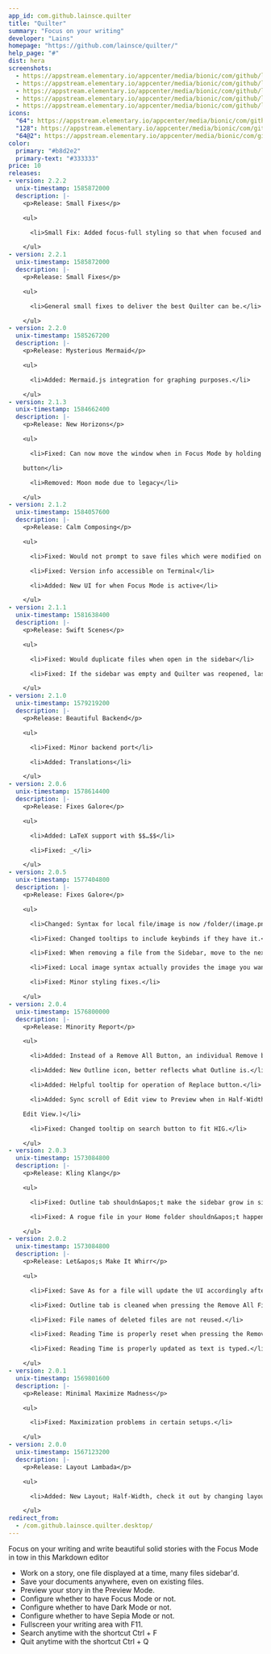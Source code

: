 ```yaml
---
app_id: com.github.lainsce.quilter
title: "Quilter"
summary: "Focus on your writing"
developer: "Lains"
homepage: "https://github.com/lainsce/quilter/"
help_page: "#"
dist: hera
screenshots:
  - https://appstream.elementary.io/appcenter/media/bionic/com/github/lainsce.quilter/6514C5DBD611CDF73B57846A6D281226/screenshots/image-1_orig.png
  - https://appstream.elementary.io/appcenter/media/bionic/com/github/lainsce.quilter/6514C5DBD611CDF73B57846A6D281226/screenshots/image-2_orig.png
  - https://appstream.elementary.io/appcenter/media/bionic/com/github/lainsce.quilter/6514C5DBD611CDF73B57846A6D281226/screenshots/image-3_orig.png
  - https://appstream.elementary.io/appcenter/media/bionic/com/github/lainsce.quilter/6514C5DBD611CDF73B57846A6D281226/screenshots/image-4_orig.png
  - https://appstream.elementary.io/appcenter/media/bionic/com/github/lainsce.quilter/6514C5DBD611CDF73B57846A6D281226/screenshots/image-5_orig.png
icons:
  "64": https://appstream.elementary.io/appcenter/media/bionic/com/github/lainsce.quilter/6514C5DBD611CDF73B57846A6D281226/icons/64x64/com.github.lainsce.quilter_com.github.lainsce.quilter.png
  "128": https://appstream.elementary.io/appcenter/media/bionic/com/github/lainsce.quilter/6514C5DBD611CDF73B57846A6D281226/icons/128x128/com.github.lainsce.quilter_com.github.lainsce.quilter.png
  "64@2": https://appstream.elementary.io/appcenter/media/bionic/com/github/lainsce.quilter/6514C5DBD611CDF73B57846A6D281226/icons/64x64@2/com.github.lainsce.quilter_com.github.lainsce.quilter.png
color:
  primary: "#b8d2e2"
  primary-text: "#333333"
price: 10
releases:
- version: 2.2.2
  unix-timestamp: 1585872000
  description: |-
    <p>Release: Small Fixes</p>

    <ul>

      <li>Small Fix: Added focus-full styling so that when focused and not half-width, the styling doesn&apos;t look bugged.</li>

    </ul>
- version: 2.2.1
  unix-timestamp: 1585872000
  description: |-
    <p>Release: Small Fixes</p>

    <ul>

      <li>General small fixes to deliver the best Quilter can be.</li>

    </ul>
- version: 2.2.0
  unix-timestamp: 1585267200
  description: |-
    <p>Release: Mysterious Mermaid</p>

    <ul>

      <li>Added: Mermaid.js integration for graphing purposes.</li>

    </ul>
- version: 2.1.3
  unix-timestamp: 1584662400
  description: |-
    <p>Release: New Horizons</p>

    <ul>

      <li>Fixed: Can now move the window when in Focus Mode by holding mouse right-click on the &quot;Exit Focus Mode&quot;

    button</li>

      <li>Removed: Moon mode due to legacy</li>

    </ul>
- version: 2.1.2
  unix-timestamp: 1584057600
  description: |-
    <p>Release: Calm Composing</p>

    <ul>

      <li>Fixed: Would not prompt to save files which were modified on changing between them</li>

      <li>Fixed: Version info accessible on Terminal</li>

      <li>Added: New UI for when Focus Mode is active</li>

    </ul>
- version: 2.1.1
  unix-timestamp: 1581638400
  description: |-
    <p>Release: Swift Scenes</p>

    <ul>

      <li>Fixed: Would duplicate files when open in the sidebar</li>

      <li>Fixed: If the sidebar was empty and Quilter was reopened, last file contents would still appear</li>

    </ul>
- version: 2.1.0
  unix-timestamp: 1579219200
  description: |-
    <p>Release: Beautiful Backend</p>

    <ul>

      <li>Fixed: Minor backend port</li>

      <li>Added: Translations</li>

    </ul>
- version: 2.0.6
  unix-timestamp: 1578614400
  description: |-
    <p>Release: Fixes Galore</p>

    <ul>

      <li>Added: LaTeX support with $$…$$</li>

      <li>Fixed: _</li>

    </ul>
- version: 2.0.5
  unix-timestamp: 1577404800
  description: |-
    <p>Release: Fixes Galore</p>

    <ul>

      <li>Changed: Syntax for local file/image is now /folder/(image.png/file.md) (:image/:file)</li>

      <li>Fixed: Changed tooltips to include keybinds if they have it.</li>

      <li>Fixed: When removing a file from the Sidebar, move to the next one immediately.</li>

      <li>Fixed: Local image syntax actually provides the image you wanted to appear.</li>

      <li>Fixed: Minor styling fixes.</li>

    </ul>
- version: 2.0.4
  unix-timestamp: 1576800000
  description: |-
    <p>Release: Minority Report</p>

    <ul>

      <li>Added: Instead of a Remove All Button, an individual Remove button for each file.</li>

      <li>Added: New Outline icon, better reflects what Outline is.</li>

      <li>Added: Helpful tooltip for operation of Replace button.</li>

      <li>Added: Sync scroll of Edit view to Preview when in Half-Width Layout. (Note: Won&apos;t sync Preview scroll to

    Edit View.)</li>

      <li>Fixed: Changed tooltip on search button to fit HIG.</li>

    </ul>
- version: 2.0.3
  unix-timestamp: 1573084800
  description: |-
    <p>Release: Kling Klang</p>

    <ul>

      <li>Fixed: Outline tab shouldn&apos;t make the sidebar grow in size anymore.</li>

      <li>Fixed: A rogue file in your Home folder shouldn&apos;t happen anymore.</li>

    </ul>
- version: 2.0.2
  unix-timestamp: 1573084800
  description: |-
    <p>Release: Let&apos;s Make It Whirr</p>

    <ul>

      <li>Fixed: Save As for a file will update the UI accordingly after usage.</li>

      <li>Fixed: Outline tab is cleaned when pressing the Remove All Files button.</li>

      <li>Fixed: File names of deleted files are not reused.</li>

      <li>Fixed: Reading Time is properly reset when pressing the Remove All Files button.</li>

      <li>Fixed: Reading Time is properly updated as text is typed.</li>

    </ul>
- version: 2.0.1
  unix-timestamp: 1569801600
  description: |-
    <p>Release: Minimal Maximize Madness</p>

    <ul>

      <li>Fixed: Maximization problems in certain setups.</li>

    </ul>
- version: 2.0.0
  unix-timestamp: 1567123200
  description: |-
    <p>Release: Layout Lambada</p>

    <ul>

      <li>Added: New Layout; Half-Width, check it out by changing layouts on the statusbar.</li>

    </ul>
redirect_from:
  - /com.github.lainsce.quilter.desktop/
---
```


<p>Focus on your writing and write beautiful solid stories with the Focus Mode in tow in this Markdown editor</p>
<ul>
  <li>Work on a story, one file displayed at a time, many files sidebar&apos;d.</li>
  <li>Save your documents anywhere, even on existing files.</li>
  <li>Preview your story in the Preview Mode.</li>
  <li>Configure whether to have Focus Mode or not.</li>
  <li>Configure whether to have Dark Mode or not.</li>
  <li>Configure whether to have Sepia Mode or not.</li>
  <li>Fullscreen your writing area with F11.</li>
  <li>Search anytime with the shortcut Ctrl + F</li>
  <li>Quit anytime with the shortcut Ctrl + Q</li>
</ul>